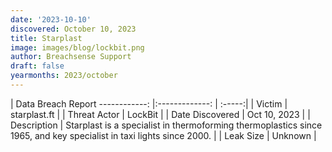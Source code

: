 ```yaml
---
date: '2023-10-10'
discovered: October 10, 2023
title: Starplast
image: images/blog/lockbit.png
author: Breachsense Support
draft: false
yearmonths: 2023/october
---
```



| Data Breach Report
------------:     |:-------------:    | :-----:|
| Victim      | starplast.ft      | 
| Threat Actor      | LockBit      | 
| Date Discovered      | Oct 10, 2023      | 
| Description      | Starplast is a specialist in thermoforming thermoplastics since 1965, and key specialist in taxi lights since 2000.      | 
| Leak Size      | Unknown      | 

